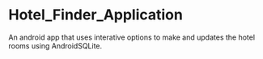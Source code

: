 # Hotel_Finder_Application
An android app that uses interative options to make and updates the hotel rooms using AndroidSQLite.
